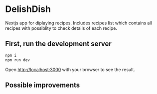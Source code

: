 # DelishDish
Nextjs app for diplaying recipes. Includes recipes list which contains all recipes with possiblity to check details of each recipe.

## First, run the development server

```bash
npm i
npm run dev
```

Open [http://localhost:3000](http://localhost:3000) with your browser to see the result.

## Possible improvements

